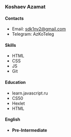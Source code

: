 ### **Koshaev Azamat**
#### **Contacts**
* Email: sdk1nv2@gmail.com
* Telegram: AzKoTeleg
#### **Skills**
* HTML
* CSS
* JS
* Git
#### **Education**
* learn.javascript.ru
* CS50
* Hexlet
* HTML
#### **English**
* **Pre-Intermediate**
